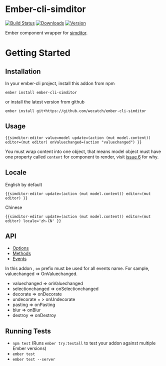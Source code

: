 # Ember-cli-simditor

[![Build Status](https://travis-ci.org/wecatch/ember-cli-simditor.svg?branch=master)](https://travis-ci.org/wecatch/ember-cli-simditor)
[![Downloads](https://img.shields.io/npm/dt/ember-cli-simditor.svg)](https://www.npmjs.com/package/ember-cli-simditor)
[![Version](https://img.shields.io/npm/v/ember-cli-simditor.svg)](https://www.npmjs.com/package/ember-cli-simditor)

Ember component wrapper for [simditor](https://github.com/mycolorway/simditor).


# Getting Started

## Installation

In your ember-cli project, install this addon from npm 

```
ember install ember-cli-simditor
```

or install the latest version from github

```
ember install git+https://github.com/wecatch/ember-cli-simditor
```


## Usage

```
{{simditor-editor value=model update=(action (mut model.content)) editor=(mut editor) onValuechanged=(action "valuechanged") }}
```

You must wrap content into one object, that means model object must have one property called `content` for component to render, visit [issue 6](https://github.com/wecatch/ember-cli-simditor/issues/6) for why.

## Locale

English by default

```
{{simditor-editor update=(action (mut model.content)) editor=(mut editor) }}
```

Chinese

```
{{simditor-editor update=(action (mut model.content)) editor=(mut editor) locale='zh-CN' }}
```


## API

- [Options](http://simditor.tower.im/docs/doc-config.html)
- [Methods](http://simditor.tower.im/docs/doc-method.html)
- [Events](http://simditor.tower.im/docs/doc-event.html)


In this addon , `on` prefix must be used for all events name. For sample, valuechanged => OnValuechanged.

- valuechanged => onValuechanged
- selectionchanged => onSelectionchanged
- decorate => onDecorate
- undecorate = > onUndecorate
- pasting => onPasting
- blur => onBlur
- destroy => onDestroy


## Running Tests

* `npm test` (Runs `ember try:testall` to test your addon against multiple Ember versions)
* `ember test`
* `ember test --server`

